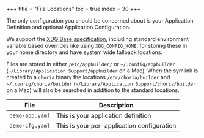 +++
title = "File Locations"
toc = true
index = 30
+++

The only configuration you should be concerned about is your Application Definition and optional Application Configuration.

We support the [XDG Base specification](https://github.com/adrg/xdg#xdg-base-directory), including standard environment variable based overrides like using `XDG_CONFIG_HOME`, for storing these in your home directory and have system wide fallback locations.

Files are stored in either `/etc/appbuilder/` or `~/.config/appbuilder` (`~/Library/Application Support/appbuilder` on a Mac).  When the symlink is created to a `choria` binary the locations `/etc/choria/builder` and  `~/.config/choria/builder` (`~/Library/Application Support/choria/builder` on a Mac) will also be searched in addition to the standard locations.

| File            | Description                                |
|-----------------|--------------------------------------------|
| `demo-app.yaml` | This is your application definition        |
| `demo-cfg.yaml` | This is your per-application configuration |
